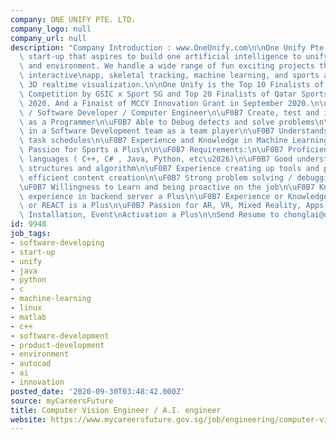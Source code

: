 ```yaml
---
company: ONE UNIFY PTE. LTD.
company_logo: null
company_url: null
description: "Company Introduction : www.OneUnify.com\n\nOne Unify Pte Ltd is a technology\
  \ start-up that aspires to build one artificial intelligence to unify\nhumans, machines\
  \ and environment. We handle a wide range of fun exciting projects that involve\
  \ interactive\napp, skeletal tracking, machine learning, and sports analytic and\
  \ 3D realtime visualization.\n\nOne Unify is the Top 10 Finalists of Asia Startup\
  \ Competition by GSIC x Sport SG and Top 20 Finalists of Qatar Sports Tech in August\
  \ 2020. And a Finaist of MCCY Innovation Grant in September 2020.\n\nRole: Programmer\
  \ / Software Developer / Computer Engineer\n\uF0B7 Create, test and implement features\
  \ as a Programmer\n\uF0B7 Able to Debug defects and solve problems\n\uF0B7 Work\
  \ in a Software Development team as a team player\n\uF0B7 Understands and estimate\
  \ task schedules\n\uF0B7 Experience and Knowledge in Machine Learning a Plus\n\uF0B7\
  \ Passion for Sports a Plus\n\n\uF0B7 Requirements:\n\uF0B7 Proficient in programming\
  \ languages ( C++, C# , Java, Python, etc\u2026)\n\uF0B7 Good understanding of data\
  \ structures and algorithm\n\uF0B7 Experience creating up tools and pipelines for\
  \ efficient content creation\n\uF0B7 Strong problem solving / debugging skills\n\
  \uF0B7 Willingness to Learn and being proactive on the job\n\uF0B7 Knowledge and\
  \ experience in backend server a Plus\n\uF0B7 Experience or Knowledge of Unity/Unreal\
  \ or REACT is a Plus\n\uF0B7 Passion for AR, VR, Mixed Reality, Apps, Brands, Interactive\
  \ Installation, Event\nActivation a Plus\n\nSend Resume to chonglai@oneunify.com"
id: 9948
job_tags:
- software-developing
- start-up
- unify
- java
- python
- c
- machine-learning
- linux
- matlab
- c++
- software-development
- product-development
- environment
- autocad
- ai
- innovation
posted_date: '2020-09-30T03:48:42.000Z'
source: myCareersFuture
title: Computer Vision Engineer / A.I. engineer
website: https://www.mycareersfuture.gov.sg/job/engineering/computer-vision-engineer-ai-engineer-one-unify-8519b0a4b3f1a02d65ec3ebbb23b373a
---
```

